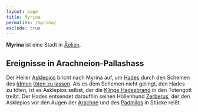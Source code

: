 ```yaml
---
layout: page
title: Myrina
permalink: /myrina/
exclude: true
---
```


**Myrina** ist eine Stadt in [Äolien](/aeolien/).

## Ereignisse in Arachneion-Pallashass

Der Heiler [Asklepios](/asklepios/) bricht nach Myrina auf, um [Hades](/hades/) durch den Schemen des [Idmon](/idmon/) [töten zu lassen](/ermordung-des-hades/). Als es dem Schemen nicht gelingt, den Hades zu töten, ist es Asklepios selbst, der die [Klinge Hadesbrand](/hadesbrand/) in den Totengott treibt. Der Hades entsendet daraufhin seinen Höllenhund [Zerberus](/zerberus/), der den Asklepios vor den Augen der [Arachne](/arachne/) und des [Padmilos](/padmilos/) in Stücke reißt. 
